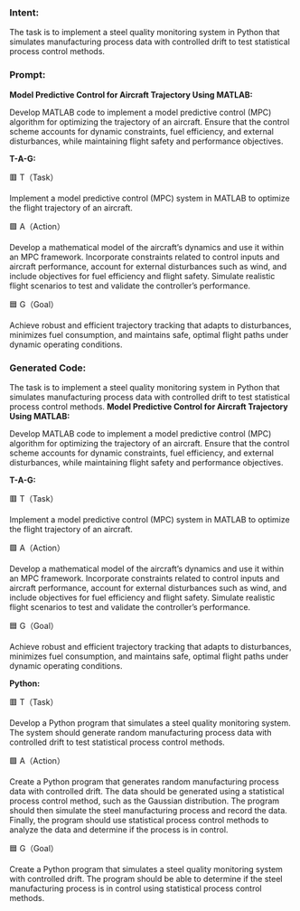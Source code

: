 ### Intent:
The task is to implement a steel quality monitoring system in Python that simulates manufacturing process data with controlled drift to test statistical process control methods.

### Prompt:
**Model Predictive Control for Aircraft Trajectory Using MATLAB:**

Develop MATLAB code to implement a model predictive control (MPC) algorithm for optimizing the trajectory of an aircraft. Ensure that the control scheme accounts for dynamic constraints, fuel efficiency, and external disturbances, while maintaining flight safety and performance objectives.

**T-A-G:**

🟥 T（Task）

Implement a model predictive control (MPC) system in MATLAB to optimize the flight trajectory of an aircraft.

🟩 A（Action）

Develop a mathematical model of the aircraft’s dynamics and use it within an MPC framework. Incorporate constraints related to control inputs and aircraft performance, account for external disturbances such as wind, and include objectives for fuel efficiency and flight safety. Simulate realistic flight scenarios to test and validate the controller’s performance.

🟦 G（Goal）

Achieve robust and efficient trajectory tracking that adapts to disturbances, minimizes fuel consumption, and maintains safe, optimal flight paths under dynamic operating conditions.

### Generated Code:
The task is to implement a steel quality monitoring system in Python that simulates manufacturing process data with controlled drift to test statistical process control methods.
**Model Predictive Control for Aircraft Trajectory Using MATLAB:**

Develop MATLAB code to implement a model predictive control (MPC) algorithm for optimizing the trajectory of an aircraft. Ensure that the control scheme accounts for dynamic constraints, fuel efficiency, and external disturbances, while maintaining flight safety and performance objectives.

**T-A-G:**

🟥 T（Task）

Implement a model predictive control (MPC) system in MATLAB to optimize the flight trajectory of an aircraft.

🟩 A（Action）

Develop a mathematical model of the aircraft’s dynamics and use it within an MPC framework. Incorporate constraints related to control inputs and aircraft performance, account for external disturbances such as wind, and include objectives for fuel efficiency and flight safety. Simulate realistic flight scenarios to test and validate the controller’s performance.

🟦 G（Goal）

Achieve robust and efficient trajectory tracking that adapts to disturbances, minimizes fuel consumption, and maintains safe, optimal flight paths under dynamic operating conditions.

**Python:**

🟥 T（Task）

Develop a Python program that simulates a steel quality monitoring system. The system should generate random manufacturing process data with controlled drift to test statistical process control methods.

🟩 A（Action）

Create a Python program that generates random manufacturing process data with controlled drift. The data should be generated using a statistical process control method, such as the Gaussian distribution. The program should then simulate the steel manufacturing process and record the data. Finally, the program should use statistical process control methods to analyze the data and determine if the process is in control.

🟦 G（Goal）

Create a Python program that simulates a steel quality monitoring system with controlled drift. The program should be able to determine if the steel manufacturing process is in control using statistical process control methods.
